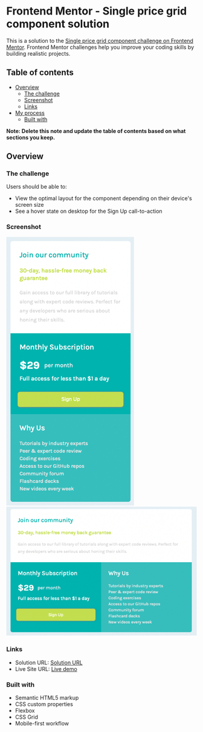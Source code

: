 # Frontend Mentor - Single price grid component solution

This is a solution to the [Single price grid component challenge on Frontend Mentor](https://www.frontendmentor.io/challenges/single-price-grid-component-5ce41129d0ff452fec5abbbc). Frontend Mentor challenges help you improve your coding skills by building realistic projects. 

## Table of contents

- [Overview](#overview)
  - [The challenge](#the-challenge)
  - [Screenshot](#screenshot)
  - [Links](#links)
- [My process](#my-process)
  - [Built with](#built-with)

**Note: Delete this note and update the table of contents based on what sections you keep.**

## Overview

### The challenge

Users should be able to:

- View the optimal layout for the component depending on their device's screen size
- See a hover state on desktop for the Sign Up call-to-action

### Screenshot

![](/images/mobile-screenshot.png)
![](/images/desktop-screenshot.png)

### Links

- Solution URL: [Solution URL](https://github.com/Emiton/single-price-grid-component)
- Live Site URL: [Live demo](https://single-price-grid-component-red-iota.vercel.app/)

### Built with

- Semantic HTML5 markup
- CSS custom properties
- Flexbox
- CSS Grid
- Mobile-first workflow
